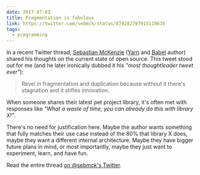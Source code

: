 ```yaml
---
date: 2017-07-03
title: Fragmentation is fabulous
link: https://twitter.com/sebmck/status/879282797915119616
tags:
  - programming
---
```


In a recent Twitter thread, [Sebastian McKenzie](https://twitter.com/sebmck) ([Yarn](https://yarnpkg.com/en/) and [Babel](https://babeljs.io/) author) shared his thoughts on the current state of open source. This tweet stood out for me (and he later ironically dubbed it his _"most thoughtleader tweet ever"_):

> Revel in fragmentation and duplication because without it there's stagnation and it stifles innovation.

When someone shares their latest pet project library, it's often met with responses like _"What a waste of time, you can already do this with library X!"_.

There's no need for justification here. Maybe the author wants something that fully matches their use case instead of the 80% that library X does, maybe they want a different internal architecture. Maybe they have bigger future plans in mind, or most importantly, maybe they just want to experiment, learn, and have fun.

Read the entire thread [on @sebmck's Twitter](https://twitter.com/sebmck/status/879282797915119616).
